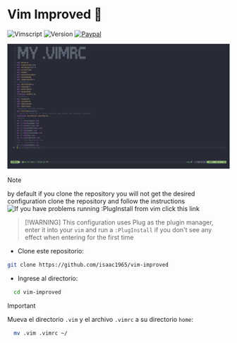 # Vim Improved 🚀
![Vimscript](https://img.shields.io/badge/vimscript-VIM-green?style=for-the-badge&logo=vim&logoColor=green&label=vimscript&labelColor=gray&color=48cc30)
![Version](https://img.shields.io/badge/9.1-k4?style=for-the-badge&label=Version&labelColor=black)
[![Paypal](https://img.shields.io/badge/coffe-e?style=for-the-badge&logo=buymeacoffee&logoColor=b2b2b2&label=buy%20me%20a&labelColor=red&color=14bcb9)](https://paypal.me/buymeacoffe1996?country.x=VE&locale.x=es_XC)

![Descripción de la imagen](img/img.png)
> [!NOTE]
> by default if you clone the repository you will not get the desired configuration clone the repository and follow the instructions
> ![If you have problems running :PlugInstall from vim click this link](https://github.com/junegunn/vim-plug)

>  [!WARNING]
> This configuration uses Plug as the plugin manager, enter it into your `vim` and run a `:PlugInstall` if you don't see any effect when entering for the first time 
 * Clone este repositorio: 
```sh
git clone https://github.com/isaac1965/vim-improved
```
* Ingrese al directorio:

```sh
  cd vim-improved
```

> [!IMPORTANT]
> Mueva el directorio `.vim` y el archivo `.vimrc` a su directorio `home`:
 
```sh
  mv .vim .vimrc ~/
 ```
